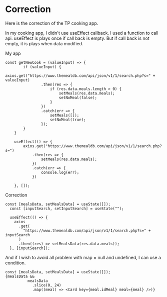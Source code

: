 # Correction

Here is the correction of the TP cooking app.

In my cooking app, I didn't use useEffect callback. I used a function to call api.
useEffect is plays once if call back is empty. But if call back is not empty, it is plays when data modified.

My app
```
const getNewCook = (valueInput) => {
        if (valueInput) {
            axios.get("https://www.themealdb.com/api/json/v1/1/search.php?s=" + valueInput)
                .then(res => {
                    if (res.data.meals.length > 0) {
                        setMeals(res.data.meals);
                        setNoMeal(false);
                    }
                })
                .catch(err => {
                    setMeals([]);
                    setNoMeal(true);
                });
        }
    }

    useEffect(() => {
        axios.get("https://www.themealdb.com/api/json/v1/1/search.php?s=")
            .then(res => {
                setMeals(res.data.meals);
            })
            .catch(err => {
                console.log(err);
            })

    }, []);

```
Correction
```
const [mealsData, setMealsData] = useState([]);
  const [inputSearch, setInputSearch] = useState("");

  useEffect(() => {
    axios
      .get(
        "https://www.themealdb.com/api/json/v1/1/search.php?s=" + inputSearch
      )
      .then((res) => setMealsData(res.data.meals));
  }, [inputSearch]);
```

And if I wish to avoid all problem with map = null and undefined, I can use a condition.
```
const [mealsData, setMealsData] = useState([]);
{mealsData &&
          mealsData
            .slice(0, 24)
            .map((meal) => <Card key={meal.idMeal} meal={meal} />)}
```

